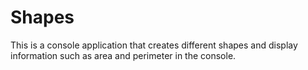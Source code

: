 # Shapes

This is a console application that creates different shapes and display information such as area and perimeter in the console.
